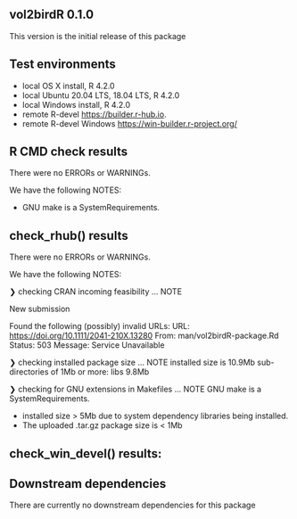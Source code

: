 ## vol2birdR 0.1.0
This version is the initial release of this package

## Test environments
* local OS X install, R 4.2.0
* local Ubuntu 20.04 LTS, 18.04 LTS, R 4.2.0
* local Windows install, R 4.2.0
* remote R-devel https://builder.r-hub.io.
* remote R-devel Windows https://win-builder.r-project.org/

## R CMD check results
There were no ERRORs or WARNINGs. 

We have the following NOTES:
- GNU make is a SystemRequirements.

## check_rhub() results
There were no ERRORs or WARNINGs. 

We have the following NOTES:

❯ checking CRAN incoming feasibility ... NOTE
  
  New submission
  
  Found the following (possibly) invalid URLs:
    URL: https://doi.org/10.1111/2041-210X.13280
      From: man/vol2birdR-package.Rd
      Status: 503
      Message: Service Unavailable

❯ checking installed package size ... NOTE
    installed size is 10.9Mb
    sub-directories of 1Mb or more:
      libs   9.8Mb

❯ checking for GNU extensions in Makefiles ... NOTE
  GNU make is a SystemRequirements.

- installed size > 5Mb due to system dependency libraries being installed.
- The uploaded .tar.gz package size is < 1Mb

## check_win_devel() results:

## Downstream dependencies
There are currently no downstream dependencies for this package
